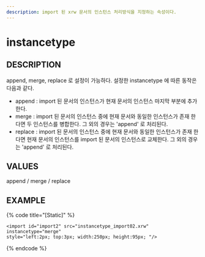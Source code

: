 ```yaml
---
description: import 된 xrw 문서의 인스턴스 처리방식을 지정하는 속성이다.
---
```


# instancetype 

## DESCRIPTION

append, merge, replace 로 설정이 가능하다.
설정한 instancetype 에 따른 동작은 다음과 같다.

* append : import 된 문서의 인스턴스가 현재 문서의 인스턴스 마지막 부분에 추가한다.
* merge : import 된 문서의 인스턴스 중에 현재 문서와 동일한 인스턴스가 존재 한다면 두 인스턴스를 병합한다. 그 외의 경우는 'append' 로 처리된다.
* replace : import 된 문서의 인스턴스 중에 현재 문서와 동일한 인스턴스가 존재 한다면 현재 문서의 인스턴스를 import 된 문서의 인스턴스로 교체한다. 그 외의 경우는 'append' 로 처리된다.   

## VALUES

append / merge / replace

## EXAMPLE

{% code title="\[Static\]" %}
```markup
<import id="import2" src="instancetype_import02.xrw" instancetype="merge" 
style="left:2px; top:3px; width:250px; height:95px; "/> 
```
{% endcode %}
